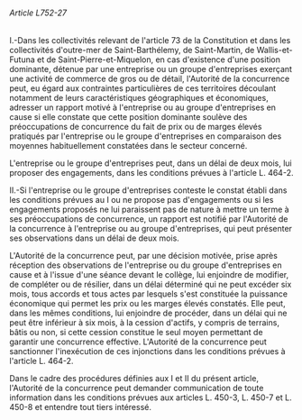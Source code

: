 ###### Article L752-27

I.-Dans les collectivités relevant de l'article 73 de la Constitution et dans les collectivités d'outre-mer de Saint-Barthélemy, de Saint-Martin, de Wallis-et-Futuna et de Saint-Pierre-et-Miquelon, en cas d'existence d'une position dominante, détenue par une entreprise ou un groupe d'entreprises exerçant une activité de commerce de gros ou de détail, l'Autorité de la concurrence peut, eu égard aux contraintes particulières de ces territoires découlant notamment de leurs caractéristiques géographiques et économiques, adresser un rapport motivé à l'entreprise ou au groupe d'entreprises en cause si elle constate que cette position dominante soulève des préoccupations de concurrence du fait de prix ou de marges élevés pratiqués par l'entreprise ou le groupe d'entreprises en comparaison des moyennes habituellement constatées dans le secteur concerné.

L'entreprise ou le groupe d'entreprises peut, dans un délai de deux mois, lui proposer des engagements, dans les conditions prévues à l'article L. 464-2.

II.-Si l'entreprise ou le groupe d'entreprises conteste le constat établi dans les conditions prévues au I ou ne propose pas d'engagements ou si les engagements proposés ne lui paraissent pas de nature à mettre un terme à ses préoccupations de concurrence, un rapport est notifié par l'Autorité de la concurrence à l'entreprise ou au groupe d'entreprises, qui peut présenter ses observations dans un délai de deux mois.

L'Autorité de la concurrence peut, par une décision motivée, prise après réception des observations de l'entreprise ou du groupe d'entreprises en cause et à l'issue d'une séance devant le collège, lui enjoindre de modifier, de compléter ou de résilier, dans un délai déterminé qui ne peut excéder six mois, tous accords et tous actes par lesquels s'est constituée la puissance économique qui permet les prix ou les marges élevés constatés. Elle peut, dans les mêmes conditions, lui enjoindre de procéder, dans un délai qui ne peut être inférieur à six mois, à la cession d'actifs, y compris de terrains, bâtis ou non, si cette cession constitue le seul moyen permettant de garantir une concurrence effective. L'Autorité de la concurrence peut sanctionner l'inexécution de ces injonctions dans les conditions prévues à l'article L. 464-2.

Dans le cadre des procédures définies aux I et II du présent article, l'Autorité de la concurrence peut demander communication de toute information dans les conditions prévues aux articles L. 450-3, L. 450-7 et L. 450-8 et entendre tout tiers intéressé.

